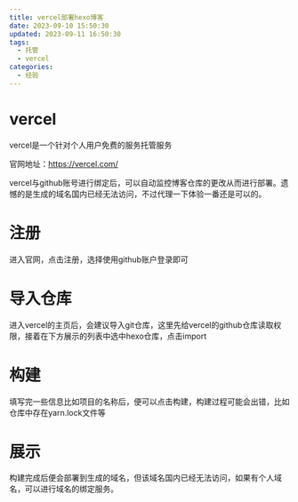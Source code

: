 ```yaml
---
title: vercel部署hexo博客
date: 2023-09-10 15:50:30
updated: 2023-09-11 16:50:30
tags:
  - 托管
  - vercel
categories:
  - 经验
---
```


# vercel

vercel是一个针对个人用户免费的服务托管服务

官网地址：https://vercel.com/

vercel与github账号进行绑定后，可以自动监控博客仓库的更改从而进行部署。遗憾的是生成的域名国内已经无法访问，不过代理一下体验一番还是可以的。

# 注册

进入官网，点击注册，选择使用github账户登录即可

# 导入仓库

进入vercel的主页后，会建议导入git仓库，这里先给vercel的github仓库读取权限，接着在下方展示的列表中选中hexo仓库，点击import

# 构建

填写完一些信息比如项目的名称后，便可以点击构建，构建过程可能会出错，比如仓库中存在yarn.lock文件等

# 展示

构建完成后便会部署到生成的域名，但该域名国内已经无法访问，如果有个人域名，可以进行域名的绑定服务。